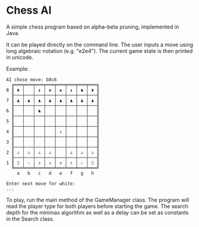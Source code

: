 # Chess AI

A simple chess program based on alpha–beta pruning, implemented in Java.

It can be played directly on the command line. The user inputs a move using long algebraic notation (e.g. "e2e4"). The current game state is then printed in unicode.

Example:
```
AI chose move: b8c6
  ╔═══╤═══╤═══╤═══╤═══╤═══╤═══╤═══╗
8 ║ ♜ │   │ ♝ │ ♛ │ ♚ │ ♝ │ ♞ │ ♜ ║
  ╟───┼───┼───┼───┼───┼───┼───┼───╢
7 ║ ♟ │ ♟ │ ♟ │ ♟ │ ♟ │ ♟ │ ♟ │ ♟ ║
  ╟───┼───┼───┼───┼───┼───┼───┼───╢
6 ║   │   │ ♞ │   │   │   │   │   ║
  ╟───┼───┼───┼───┼───┼───┼───┼───╢
5 ║   │   │   │   │   │   │   │   ║
  ╟───┼───┼───┼───┼───┼───┼───┼───╢
4 ║   │   │   │   │ ♙ │   │   │   ║
  ╟───┼───┼───┼───┼───┼───┼───┼───╢
3 ║   │   │   │   │   │   │   │   ║
  ╟───┼───┼───┼───┼───┼───┼───┼───╢
2 ║ ♙ │ ♙ │ ♙ │ ♙ │   │ ♙ │ ♙ │ ♙ ║
  ╟───┼───┼───┼───┼───┼───┼───┼───╢
1 ║ ♖ │ ♘ │ ♗ │ ♕ │ ♔ │ ♗ │ ♘ │ ♖ ║
  ╚═══╧═══╧═══╧═══╧═══╧═══╧═══╧═══╝
    a   b   c   d   e   f   g   h  

Enter next move for white: 
...
```

To play, run the main method of the GameManager class. The program will read the player type for both players before starting the game.
The search depth for the minimax algorithm as well as a delay can be set as constants in the Search class.
